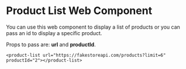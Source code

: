# Product List Web Component

You can use this web component to display a list of products or you can pass an id to display a specific product.

Props to pass are: **url** and **productId**.

`<product-list url="https://fakestoreapi.com/products?limit=6" productId="2"></product-list>`
